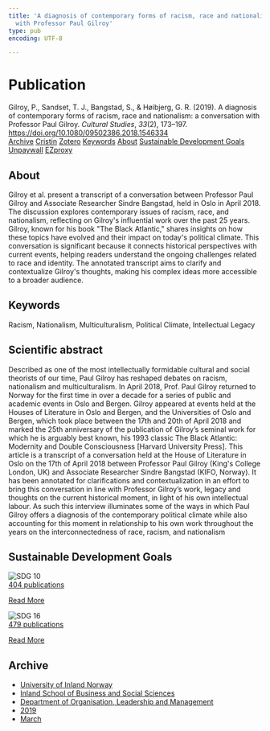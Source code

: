 ```yaml
---
title: 'A diagnosis of contemporary forms of racism, race and nationalism: a conversation
  with Professor Paul Gilroy'
type: pub
encoding: UTF-8

---
```

<h1>Publication</h1>
<article id="csl-bib-container-2TCEK2CL" class="csl-bib-container">
  <div class="csl-bib-body"> <div class="csl-entry">Gilroy, P., Sandset, T. J., Bangstad, S., &#38; Høibjerg, G. R. (2019). A diagnosis of contemporary forms of racism, race and nationalism: a conversation with Professor Paul Gilroy. <i>Cultural Studies</i>, <i>33</i>(2), 173–197. <a href="https://doi.org/10.1080/09502386.2018.1546334">https://doi.org/10.1080/09502386.2018.1546334</a></div> </div>
  <div class="csl-bib-buttons">
    <a href="#taxonomy-article-2TCEK2CL" alt="archive" class="csl-bib-button">Archive</a>
    <a href="https://app.cristin.no/results/show.jsf?id=1683235" alt="Cristin" class="csl-bib-button">Cristin</a>
    <a href="http://zotero.org/groups/5881554/items/2TCEK2CL" alt="Zotero" class="csl-bib-button">Zotero</a>
    <a href="#keywords-article-2TCEK2CL" alt="keywords" class="csl-bib-button">Keywords</a>
    <a href="#about-article-2TCEK2CL" alt="about_pub" class="csl-bib-button">About</a>
    <a href="#sdg-article-2TCEK2CL" alt="sdg" class="csl-bib-button">Sustainable Development Goals</a>
    <a href="https://www.tandfonline.com/doi/pdf/10.1080/09502386.2018.1546334?needAccess=true" alt="Unpaywall" class="csl-bib-button">Unpaywall</a>
    <a href="https://www.tandfonline.com/doi/pdf/10.1080/09502386.2018.1546334?needAccess=true" alt="EZproxy" class="csl-bib-button">EZproxy</a>
  </div>
  <div id="csl-bib-meta-container-2TCEK2CL"></div>
</article>
<div id="csl-bib-meta-2TCEK2CL" class="csl-bib-meta">
  <article id="about-article-2TCEK2CL" class="about_pub-article">
    <h1>About</h1>
    Gilroy et al. present a transcript of a conversation between Professor Paul Gilroy and Associate Researcher Sindre Bangstad, held in Oslo in April 2018. The discussion explores contemporary issues of racism, race, and nationalism, reflecting on Gilroy's influential work over the past 25 years. Gilroy, known for his book "The Black Atlantic," shares insights on how these topics have evolved and their impact on today's political climate. This conversation is significant because it connects historical perspectives with current events, helping readers understand the ongoing challenges related to race and identity. The annotated transcript aims to clarify and contextualize Gilroy's thoughts, making his complex ideas more accessible to a broader audience.
  </article>
  <article id="keywords-article-2TCEK2CL" class="keywords-article">
    <h1>Keywords</h1>
    Racism, Nationalism, Multiculturalism, Political Climate, Intellectual Legacy
  </article>
  <article id="abstract-article-2TCEK2CL" class="abstract-article">
    <h1>Scientific abstract</h1>
    Described as one of the most intellectually formidable cultural and social theorists of our time, Paul Gilroy has reshaped debates on racism, nationalism and multiculturalism. In April 2018, Prof. Paul Gilroy returned to Norway for the first time in over a decade for a series of public and academic events in Oslo and Bergen. Gilroy appeared at events held at the Houses of Literature in Oslo and Bergen, and the Universities of Oslo and Bergen, which took place between the 17th and 20th of April 2018 and marked the 25th anniversary of the publication of Gilroy’s seminal work for which he is arguably best known, his 1993 classic The Black Atlantic: Modernity and Double Consciousness [Harvard University Press]. This article is a transcript of a conversation held at the House of Literature in Oslo on the 17th of April 2018 between Professor Paul Gilroy (King's College London, UK) and Associate Researcher Sindre Bangstad (KIFO, Norway). It has been annotated for clarifications and contextualization in an effort to bring this conversation in line with Professor Gilroy’s work, legacy and thoughts on the current historical moment, in light of his own intellectual labour. As such this interview illuminates some of the ways in which Paul Gilroy offers a diagnosis of the contemporary political climate while also accounting for this moment in relationship to his own work throughout the years on the interconnectedness of race, racism, and nationalism
  </article>
  <article id="sdg-article-2TCEK2CL" class="sdg-article">
    <h1>Sustainable Development Goals</h1>
    <div class="sdg-container"><div id="sdg10" class="sdg">
        <img src="{{< params subfolder >}}images/sdg/sdg10_en.png" class="image" alt="SDG 10">
        <div class="sdg-overlay">
          <a href="{{< params subfolder >}}en/archive/?sdg=10#archive" class="sdg-publication-count"><span>404</span> publications</a>
          <p><a href="https://sdgs.un.org/goals/goal10" class="sdg-read-more">Read More</a></p>
        </div>
      </div> <div id="sdg16" class="sdg">
        <img src="{{< params subfolder >}}images/sdg/sdg16_en.png" class="image" alt="SDG 16">
        <div class="sdg-overlay">
          <a href="{{< params subfolder >}}en/archive/?sdg=16#archive" class="sdg-publication-count"><span>479</span> publications</a>
          <p><a href="https://sdgs.un.org/goals/goal16" class="sdg-read-more">Read More</a></p>
        </div>
      </div></div>
  </article>
  <article id="taxonomy-article-2TCEK2CL" class="taxonomy-article">
    <h1>Archive</h1>
    <ul>
      <li><a href="{{< params subfolder >}}en/archive/?key=3DCRN523">University of Inland Norway</a></li>
      <li><a href="{{< params subfolder >}}en/archive/?key=DU8Q9LN9">Inland School of Business and Social Sciences</a></li>
      <li><a href="{{< params subfolder >}}en/archive/?key=4LUWR3ZM">Department of Organisation, Leadership and Management</a></li>
      <li><a href="{{< params subfolder >}}en/archive/?key=7GQPC2L9">2019</a></li>
      <li><a href="{{< params subfolder >}}en/archive/?key=AP5NFPA6">March</a></li>
    </ul>
  </article>
</div>
